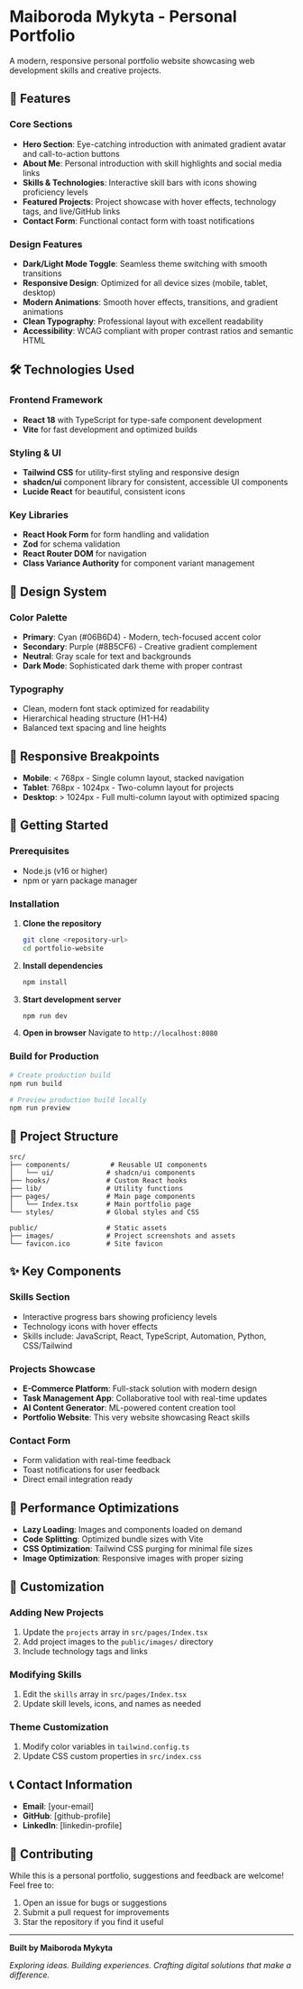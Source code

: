 # Maiboroda Mykyta - Personal Portfolio

A modern, responsive personal portfolio website showcasing web development skills and creative projects.

## 🌟 Features

### Core Sections
- **Hero Section**: Eye-catching introduction with animated gradient avatar and call-to-action buttons
- **About Me**: Personal introduction with skill highlights and social media links
- **Skills & Technologies**: Interactive skill bars with icons showing proficiency levels
- **Featured Projects**: Project showcase with hover effects, technology tags, and live/GitHub links
- **Contact Form**: Functional contact form with toast notifications

### Design Features
- **Dark/Light Mode Toggle**: Seamless theme switching with smooth transitions
- **Responsive Design**: Optimized for all device sizes (mobile, tablet, desktop)
- **Modern Animations**: Smooth hover effects, transitions, and gradient animations
- **Clean Typography**: Professional layout with excellent readability
- **Accessibility**: WCAG compliant with proper contrast ratios and semantic HTML

## 🛠️ Technologies Used

### Frontend Framework
- **React 18** with TypeScript for type-safe component development
- **Vite** for fast development and optimized builds

### Styling & UI
- **Tailwind CSS** for utility-first styling and responsive design
- **shadcn/ui** component library for consistent, accessible UI components
- **Lucide React** for beautiful, consistent icons

### Key Libraries
- **React Hook Form** for form handling and validation
- **Zod** for schema validation
- **React Router DOM** for navigation
- **Class Variance Authority** for component variant management

## 🎨 Design System

### Color Palette
- **Primary**: Cyan (#06B6D4) - Modern, tech-focused accent color
- **Secondary**: Purple (#8B5CF6) - Creative gradient complement
- **Neutral**: Gray scale for text and backgrounds
- **Dark Mode**: Sophisticated dark theme with proper contrast

### Typography
- Clean, modern font stack optimized for readability
- Hierarchical heading structure (H1-H4)
- Balanced text spacing and line heights

## 📱 Responsive Breakpoints

- **Mobile**: < 768px - Single column layout, stacked navigation
- **Tablet**: 768px - 1024px - Two-column layout for projects
- **Desktop**: > 1024px - Full multi-column layout with optimized spacing

## 🚀 Getting Started

### Prerequisites
- Node.js (v16 or higher)
- npm or yarn package manager

### Installation

1. **Clone the repository**
   ```bash
   git clone <repository-url>
   cd portfolio-website
   ```

2. **Install dependencies**
   ```bash
   npm install
   ```

3. **Start development server**
   ```bash
   npm run dev
   ```

4. **Open in browser**
   Navigate to `http://localhost:8080`

### Build for Production

```bash
# Create production build
npm run build

# Preview production build locally
npm run preview
```

## 📁 Project Structure

```
src/
├── components/          # Reusable UI components
│   └── ui/             # shadcn/ui components
├── hooks/              # Custom React hooks
├── lib/                # Utility functions
├── pages/              # Main page components
│   └── Index.tsx       # Main portfolio page
└── styles/             # Global styles and CSS

public/                 # Static assets
├── images/             # Project screenshots and assets
└── favicon.ico         # Site favicon
```

## ✨ Key Components

### Skills Section
- Interactive progress bars showing proficiency levels
- Technology icons with hover effects
- Skills include: JavaScript, React, TypeScript, Automation, Python, CSS/Tailwind

### Projects Showcase
- **E-Commerce Platform**: Full-stack solution with modern design
- **Task Management App**: Collaborative tool with real-time updates
- **AI Content Generator**: ML-powered content creation tool
- **Portfolio Website**: This very website showcasing React skills

### Contact Form
- Form validation with real-time feedback
- Toast notifications for user feedback
- Direct email integration ready

## 🎯 Performance Optimizations

- **Lazy Loading**: Images and components loaded on demand
- **Code Splitting**: Optimized bundle sizes with Vite
- **CSS Optimization**: Tailwind CSS purging for minimal file sizes
- **Image Optimization**: Responsive images with proper sizing

## 🔧 Customization

### Adding New Projects
1. Update the `projects` array in `src/pages/Index.tsx`
2. Add project images to the `public/images/` directory
3. Include technology tags and links

### Modifying Skills
1. Edit the `skills` array in `src/pages/Index.tsx`
2. Update skill levels, icons, and names as needed

### Theme Customization
1. Modify color variables in `tailwind.config.ts`
2. Update CSS custom properties in `src/index.css`

## 📞 Contact Information

- **Email**: [your-email]
- **GitHub**: [github-profile]
- **LinkedIn**: [linkedin-profile]

## 🤝 Contributing

While this is a personal portfolio, suggestions and feedback are welcome! Feel free to:
1. Open an issue for bugs or suggestions
2. Submit a pull request for improvements
3. Star the repository if you find it useful

---

**Built by Maiboroda Mykyta**

*Exploring ideas. Building experiences. Crafting digital solutions that make a difference.*